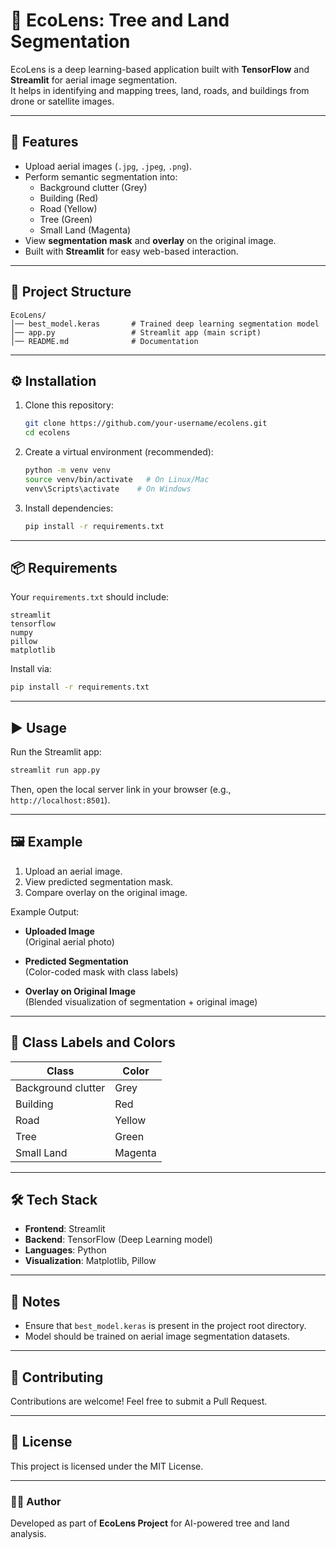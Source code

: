 # 🌱 EcoLens: Tree and Land Segmentation

EcoLens is a deep learning-based application built with **TensorFlow** and **Streamlit** for aerial image segmentation.  
It helps in identifying and mapping trees, land, roads, and buildings from drone or satellite images.

---

## 🚀 Features
- Upload aerial images (`.jpg`, `.jpeg`, `.png`).
- Perform semantic segmentation into:
  - Background clutter (Grey)
  - Building (Red)
  - Road (Yellow)
  - Tree (Green)
  - Small Land (Magenta)
- View **segmentation mask** and **overlay** on the original image.
- Built with **Streamlit** for easy web-based interaction.

---

## 📂 Project Structure
```
EcoLens/
│── best_model.keras       # Trained deep learning segmentation model
│── app.py                 # Streamlit app (main script)
│── README.md              # Documentation
```

---

## ⚙️ Installation

1. Clone this repository:
   ```bash
   git clone https://github.com/your-username/ecolens.git
   cd ecolens
   ```

2. Create a virtual environment (recommended):
   ```bash
   python -m venv venv
   source venv/bin/activate   # On Linux/Mac
   venv\Scripts\activate    # On Windows
   ```

3. Install dependencies:
   ```bash
   pip install -r requirements.txt
   ```

---

## 📦 Requirements

Your `requirements.txt` should include:
```
streamlit
tensorflow
numpy
pillow
matplotlib
```

Install via:
```bash
pip install -r requirements.txt
```

---

## ▶️ Usage

Run the Streamlit app:
```bash
streamlit run app.py
```

Then, open the local server link in your browser (e.g., `http://localhost:8501`).

---

## 🖼️ Example

1. Upload an aerial image.
2. View predicted segmentation mask.
3. Compare overlay on the original image.

Example Output:

- **Uploaded Image**  
  (Original aerial photo)

- **Predicted Segmentation**  
  (Color-coded mask with class labels)

- **Overlay on Original Image**  
  (Blended visualization of segmentation + original image)

---

## 🎨 Class Labels and Colors

| Class               | Color  |
|----------------------|--------|
| Background clutter   | Grey   |
| Building             | Red    |
| Road                 | Yellow |
| Tree                 | Green  |
| Small Land           | Magenta|

---

## 🛠️ Tech Stack
- **Frontend**: Streamlit
- **Backend**: TensorFlow (Deep Learning model)
- **Languages**: Python
- **Visualization**: Matplotlib, Pillow

---

## 📌 Notes
- Ensure that `best_model.keras` is present in the project root directory.
- Model should be trained on aerial image segmentation datasets.

---

## 🤝 Contributing
Contributions are welcome! Feel free to submit a Pull Request.

---

## 📜 License
This project is licensed under the MIT License.

---

### 👨‍💻 Author
Developed as part of **EcoLens Project** for AI-powered tree and land analysis.

